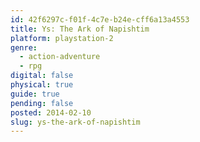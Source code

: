 ```yaml
---
id: 42f6297c-f01f-4c7e-b24e-cff6a13a4553
title: Ys: The Ark of Napishtim
platform: playstation-2
genre:
  - action-adventure
  - rpg
digital: false
physical: true
guide: true
pending: false
posted: 2014-02-10
slug: ys-the-ark-of-napishtim
---
```


